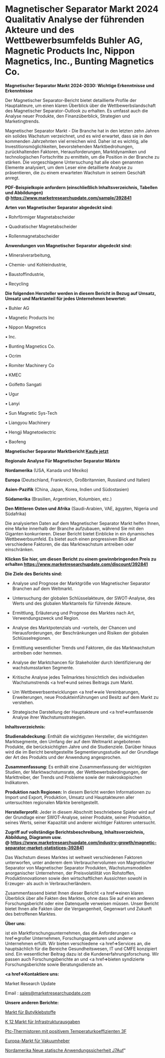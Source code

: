 # Magnetischer Separator Markt 2024 Qualitativ Analyse der führenden Akteure und des Wettbewerbsumfelds Buhler AG, Magnetic Products Inc, Nippon Magnetics, Inc., Bunting Magnetics Co.

<strong>Magnetischer Separator Markt 2024-2030: Wichtige Erkenntnisse und Erkenntnisse</strong>

Der Magnetischer Separator-Bericht bietet detaillierte Profile der Hauptakteure, um einen klaren Überblick über die Wettbewerbslandschaft des Magnetischer Separator-Outlook zu erhalten. Es umfasst auch die Analyse neuer Produkte, den Finanzüberblick, Strategien und Marketingtrends.

Magnetischer Separator Markt - Die Branche hat in den letzten zehn Jahren ein solides Wachstum verzeichnet, und es wird erwartet, dass sie in den kommenden Jahrzehnten viel erreichen wird. Daher ist es wichtig, alle Investitionsmöglichkeiten, bevorstehenden Marktbedrohungen, zurückhaltenden Faktoren, Herausforderungen, Marktdynamiken und technologischen Fortschritte zu ermitteln, um die Position in der Branche zu stärken. Die vorgeschlagene Untersuchung hat alle oben genannten Elemente analysiert, um dem Leser eine detaillierte Analyse zu präsentieren, die zu einem erwarteten Wachstum in seinem Geschäft anregt.

<strong><b>PDF-Beispielkopie anfordern (einschließlich Inhaltsverzeichnis, Tabellen und Abbildungen) @ </b></strong><strong><a href=https://www.marketresearchupdate.com/sample/392841><strong>https://www.marketresearchupdate.com/sample/392841</u></a></strong></strong>

<strong>Arten von Magnetischer Separator abgedeckt sind:</strong>

• Rohrförmiger Magnetabscheider

• Quadratischer Magnetabscheider

• Rollenmagnetabscheider

<strong>Anwendungen von Magnetischer Separator abgedeckt sind:</strong>

• Mineralverarbeitung,

• Chemie- und Kohleindustrie,

• Baustoffindustrie,

• Recycling

<strong>Die folgenden Hersteller werden in diesem Bericht in Bezug auf Umsatz, Umsatz und Marktanteil für jedes Unternehmen bewertet:</strong>

• Buhler AG

• Magnetic Products Inc

• Nippon Magnetics

• Inc.

• Bunting Magnetics Co.

• Ocrim

• Romiter Machinery Co

• KMEC

• Golfetto Sangati

• Ugur

• Lanyi

• Sun Magnetic Sys-Tech

• Liangyou Machinery

• Hengji Magnetoelectric

• Baofeng

<strong>Magnetischer Separator Marktbericht <a href=https://www.marketresearchupdate.com/buynow/392841>Kaufe jetzt</a></strong>

<strong>Regionale Analyse Für Magnetischer Separator Märkte</strong>

<strong>Nordamerika</strong> (USA, Kanada und Mexiko)

<strong>Europa</strong> (Deutschland, Frankreich, Großbritannien, Russland und Italien)

<strong>Asien-Pazifik</strong> (China, Japan, Korea, Indien und Südostasien)

<strong>Südamerika</strong> (Brasilien, Argentinien, Kolumbien, etc.)

<strong>Den Mittleren</strong> <strong>Osten und Afrika</strong> (Saudi-Arabien, VAE, ägypten, Nigeria und Südafrika)

Die analysierten Daten auf dem Magnetischer Separator Markt helfen Ihnen, eine Marke innerhalb der Branche aufzubauen, während Sie mit den Giganten konkurrieren. Dieser Bericht bietet Einblicke in ein dynamisches Wettbewerbsumfeld. Es bietet auch einen progressiven Blick auf verschiedene Faktoren, die das Marktwachstum antreiben oder einschränken.

<strong>Klicken Sie hier, um diesen Bericht zu einem gewinnbringenden Preis zu erhalten
</strong><strong><a href=https://www.marketresearchupdate.com/discount/392841>https://www.marketresearchupdate.com/discount/392841</b></u></strong></a>

<strong>Die Ziele des Berichts sind:</strong>

- Analyse und Prognose der Marktgröße von Magnetischer Separator Branchen auf dem Weltmarkt.

- Untersuchung der globalen Schlüsselakteure, der SWOT-Analyse, des Werts und des globalen Marktanteils für führende Akteure.

- Ermittlung, Erläuterung und Prognose des Marktes nach Art, Verwendungszweck und Region.

- Analyse des Marktpotenzials und -vorteils, der Chancen und Herausforderungen, der Beschränkungen und Risiken der globalen Schlüsselregionen.

- Ermittlung wesentlicher Trends und Faktoren, die das Marktwachstum antreiben oder hemmen.

- Analyse der Marktchancen für Stakeholder durch Identifizierung der wachstumsstarken Segmente.

- Kritische Analyse jedes Teilmarktes hinsichtlich des individuellen Wachstumstrends <a href=>und</a> seines Beitrags zum Markt.

- Um Wettbewerbsentwicklungen <a href=>wie</a> Vereinbarungen, Erweiterungen, neue Produkteinführungen und Besitz auf dem Markt zu verstehen.

- Strategische Darstellung der Hauptakteure und <a href=>umfas</a>sende Analyse ihrer Wachstumsstrategien.

<strong>Inhaltsverzeichnis:</strong>

<strong>Studienabdeckung:</strong> Enthält die wichtigsten Hersteller, die wichtigsten Marktsegmente, den Umfang der auf dem Weltmarkt angebotenen Produkte, die berücksichtigten Jahre und die Studienziele. Darüber hinaus wird die im Bericht bereitgestellte Segmentierungsstudie auf der Grundlage der Art des Produkts und der Anwendung angesprochen.

<strong>Zusammenfassung:</strong> Es enthält eine Zusammenfassung der wichtigsten Studien, der Marktwachstumsrate, der Wettbewerbsbedingungen, der Markttreiber, der Trends und Probleme sowie der makroskopischen Indikatoren.

<strong>Produktion nach Regionen:</strong> In diesem Bericht werden Informationen zu Import und Export, Produktion, Umsatz und Hauptakteuren aller untersuchten regionalen Märkte bereitgestellt.

<strong>Herstellerprofil:</strong> Jeder in diesem Abschnitt beschriebene Spieler wird auf der Grundlage einer SWOT-Analyse, seiner Produkte, seiner Produktion, seines Werts, seiner Kapazität und anderer wichtiger Faktoren untersucht.

<strong><b>Zugriff auf vollständige Berichtsbeschreibung, Inhaltsverzeichnis, Abbildung, Diagramm usw. @ </b></strong><strong><a href=https://www.marketresearchupdate.com/industry-growth/magnetic-separator-market-statistices-392841>https://www.marketresearchupdate.com/industry-growth/magnetic-separator-market-statistices-392841</a></strong>

Das Wachstum dieses Marktes ist weltweit verschiedenen Faktoren unterworfen, unter anderem dem Verbrauchervolumen von Magnetischer Separator von Magnetischer Separator Produkten, Wachstumsmodellen anorganischer Unternehmen, der Preisvolatilität von Rohstoffen, Produktinnovationen sowie den wirtschaftlichen Aussichten sowohl in Erzeuger- als auch in Verbraucherländern.

Zusammenfassend bietet Ihnen dieser Bericht <a href=>einen</a> klaren Überblick über alle Fakten des Marktes, ohne dass Sie auf einen anderen Forschungsbericht oder eine Datenquelle verweisen müssen. Unser Bericht bietet Ihnen alle Fakten über die Vergangenheit, Gegenwart und Zukunft des betroffenen Marktes.

<strong>Über uns:</strong>

 ist ein Marktforschungsunternehmen, das die Anforderungen <a href=>großer</a> Unternehmen, Forschungsagenturen und anderer Unternehmen erfüllt. Wir bieten verschiedene <a href=>Services</a> an, die hauptsächlich für die Bereiche Gesundheitswesen, IT und CMFE konzipiert sind. Ein wesentlicher Beitrag dazu ist die Kundenerfahrungsforschung. Wir passen auch Forschungsberichte an und <a href=>bieten</a> syndizierte Forschungsberichte sowie Beratungsdienste an.

<strong><a href=>Kontaktiere uns:</a></strong>

Market Research Update

Email : sales@marketresearchupdate.com

<strong>Unsere anderen Berichte:</strong>

<a href=https://www.linkedin.com/pulse/butyl-adhesives-market-future-scope-demands>Markt für Butylklebstoffe</a>

<a href=https://www.linkedin.com/pulse/k-12-infrastructure-spending-market-2023-remarking>K 12 Markt für Infrastrukturausgaben</a>

<a href=https://www.linkedin.com/pulse/positive-temperature-coefficient-ptc-thermistors-3f>Ptc-Thermistoren mit positivem Temperaturkoeffizienten 3F</a>

<a href=https://www.linkedin.com/pulse/europe-vacuum-lifter-market-new-report-future-scope-demands>Europa-Markt für Vakuumheber</a>

<a href=https://www.linkedin.com/pulse/north-america-new-static-application-security-j7auf/>Nordamerika Neue statische Anwendungssicherheit J7Auf</a>"
